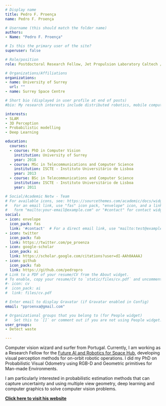 ```yaml
---
# Display name
title: Pedro F. Proença
name: Pedro F. Proença

# Username (this should match the folder name)
authors:
- Name: "Pedro F. Proença"

# Is this the primary user of the site?
superuser: false

# Role/position
role: Postdoctoral Research Fellow, Jet Propulsion Laboratory Caltech / NASA

# Organizations/Affiliations
organizations:
- name: University of Surrey
  url: ""
- name: Surrey Space Centre

# Short bio (displayed in user profile at end of posts)
#bio: My research interests include distributed robotics, mobile computing and programmable matter.

interests:
- SLAM
- 3D Perception
- Probabilistic modelling
- Deep Learning

education:
  courses:
  - course: PhD in Computer Vision
    institution: University of Surrey
    year: 2018
  - course: MSc in Telecommunications and Computer Science
    institution: ISCTE - Instituto Universitário de Lisboa
    year: 2013
  - course: BSc in Telecommunications and Computer Science
    institution: ISCTE - Instituto Universitário de Lisboa
    year: 2011

# Social/Academic Netw - Team
# For available icons, see: https://sourcethemes.com/academic/docs/widgets/#icons
#   For an email link, use "fas" icon pack, "envelope" icon, and a link in the
#   form "mailto:your-email@example.com" or "#contact" for contact widget.
social:
- icon: envelope
  icon_pack: fas
  link: '#contact'  # For a direct email link, use "mailto:test@example.org".
- icon: twitter
  icon_pack: fab
  link: https://twitter.com/pe_proenza
- icon: google-scholar
  icon_pack: ai
  link: https://scholar.google.com/citations?user=dI-AAh0AAAAJ
- icon: github
  icon_pack: fab
  link: https://github.com/pedropro
# Link to a PDF of your resume/CV from the About widget.
# To enable, copy your resume/CV to `static/files/cv.pdf` and uncomment the lines below.  
#- icon: cv
#  icon_pack: ai
#  link: files/cv.pdf

# Enter email to display Gravatar (if Gravatar enabled in Config)
email: "pproenxa@gmail.com"

# Organizational groups that you belong to (for People widget)
#   Set this to `[]` or comment out if you are not using People widget.  
user_groups:
- Detect waste

---
```

Computer vision wizard and surfer from Portugal. Currently, I am working as a Research Fellow for the [Future AI and Robotics for Space Hub](https://www.fairspacehub.org/), developing visual perception methods for on-orbit robotic operations. I did my PhD on Probabilistic Visual Odometry using RGB-D and Geometric primitives for Man-made Environments.

I am particularly interested in probabilistic estimation methods that can capture uncertainty and using multiple view geometry, deep learning and computer graphics to solve computer vision problems.


[**Click here to visit his website**](https://pedropro.github.io/)
